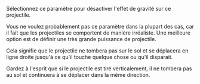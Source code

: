 Sélectionnez ce paramètre pour désactiver l'effet de gravité sur ce projectile.

Vous ne voulez probablement pas ce paramètre dans la plupart des cas, car il fait que les projectiles se comportent de manière irréaliste.
Une meilleure option est de définir une très grande puissance de projectile.

Cela signifie que le projectile ne tombera pas sur le sol et se déplacera en ligne droite jusqu'à ce qu'il touche quelque chose ou qu'il disparait.

Gardez à l'esprit que si le projectile est tiré verticalement, il ne tombera pas au sol et continuera à se déplacer dans la même direction.